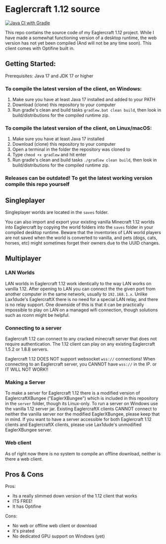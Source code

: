 # Eaglercraft 1.12 source

[![Java CI with Gradle](https://github.com/catfoolyou/Eaglercraft-1.12/actions/workflows/gradle.yml/badge.svg)](https://github.com/catfoolyou/Eaglercraft-1.12/actions/workflows/gradle.yml)

This repo contains the source code of my Eaglercraft 1.12 project. While I have made a somewhat functioning version of a desktop runtime, the web version has not yet been compiled (And will not be any time soon).
This client comes with Optifine built in.


## Getting Started:

Prerequisites: Java 17 and JDK 17 or higher

### To compile the latest version of the client, on Windows:

1. Make sure you have at least Java 17 installed and added to your PATH
2. Download (clone) this repository to your computer
3. Run gradle's clean and build tasks `gradlew.bat clean build`, then look in build/distributions for the compiled runtime zip.

### To compile the latest version of the client, on Linux/macOS:

1. Make sure you have at least Java 17 installed
2. Download (clone) this repository to your computer
3. Open a terminal in the folder the repository was cloned to
4. Type `chmod +x gradlew` and hit enter
5. Run gradle's clean and build tasks `./gradlew clean build`, then look in build/distributions for the compiled runtime zip.

### Releases can be outdated! To get the latest working version compile this repo yourself

## Singleplayer

Singleplayer worlds are located in the `saves` folder.

You can also import and export your existing vanilla Minecraft 1.12 worlds into Eaglercraft by copying the world folders into the `saves` folder in your compiled desktop runtime. Beware that the inventories of LAN world players are not saved when the world is converted to vanilla, and pets (dogs, cats, horses, etc) might sometimes forget their owners due to the UUID changes.

## Multiplayer

### LAN Worlds

LAN worlds in Eaglercraft 1.12 work identically to the way LAN works on vanilla 1.12. After opening to LAN you can connect the the given port from another computer in the same network, usually to `192.168.1.x`.
Unlike Lax1dude's EaglercraftX there is no need for a special LAN relay, and there is no relay support. One downside of this is that it can be practically impossible to play on LAN on a managed wifi connection, though solutions such as rconn might be helpful.

### Connecting to a server

Eaglercraft 1.12 can connect to any cracked minecraft server that does not require authentication. The 1.12 client can play on any existing Eaglercraft 1.5.2 or 1.8.8 servers.

Eaglercraft 1.12 DOES NOT support websocket `wss://` connections! When connecting to an Eaglercraft server, you CANNOT have `wss://` in the IP. or IT WILL NOT WORK!!

### Making a Server

To make a server for Eaglercraft 1.12 there is a modified version of EaglercraftXBungee ("EaglerXBungee") which is included in this repository in the `server` folder, though its Linux-only. To run a server on Windows use the vanilla 1.12 server jar. Existing EaglercraftX clients CANNOT connect to neither the vanilla server nor the modified EaglerXBungee, please keep that in mind.
If you want to have a server accessible for both Eaglercraft 1.12 clients and EaglercraftX clients, please use Lax1dude's unmodified EaglerXBungee server.

### Web client
As of right now there is no system to compile an offline download, neither is there a web client.

## Pros & Cons

Pros:
- Its a really slimmed down version of the 1.12 client that works
- ITS FREE!
- It has Optifine

Cons:
- No web or offline web client or download
- It's pirated
- No dedicated GPU support on Windows (yet)
